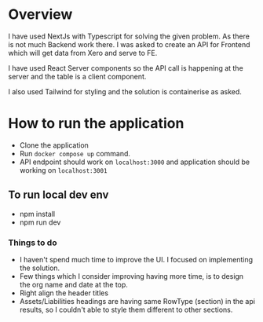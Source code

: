 # Overview
I have used NextJs with Typescript for solving the given problem. As there is not much Backend work there.
I was asked to create an API for Frontend which will get data from Xero and serve to FE.

I have used React Server components so the API call is happening at the server and the table is a client component.

I also used Tailwind for styling and the solution is containerise as asked.

# How to run the application

- Clone the application
- Run `docker compose up` command.
- API endpoint should work on `localhost:3000` and application should be working on `localhost:3001`

## To run local dev env
- npm install
- npm run dev

### Things to do
- I haven't spend much time to improve the UI.  I focused on implementing the solution.
- Few things which I consider improving having more time, is to design the org name and date at the top.
- Right align the header titles
- Assets/Liabilities headings are having same RowType (section) in the api results, so I couldn't able to style them different to other sections.